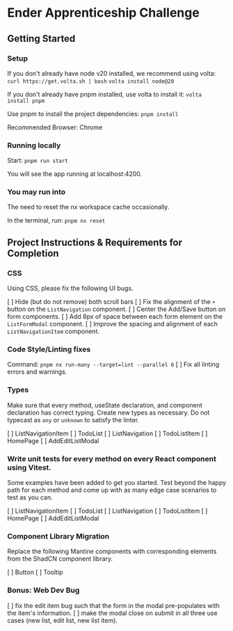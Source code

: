 # Ender Apprenticeship Challenge

## Getting Started

### Setup

If you don't already have node v20 installed, we recommend using volta:
`curl https://get.volta.sh | bash`
`volta install node@20`

If you don't already have pnpm installed, use volta to install it:
`volta install pnpm`

Use pnpm to install the project dependencies:
`pnpm install`

Recommended Browser: Chrome

### Running locally

Start:
`pnpm run start`

You will see the app running at localhost:4200.

### You may run into

The need to reset the nx workspace cache occasionally.

In the terminal, run:
`pnpm nx reset`

## Project Instructions & Requirements for Completion

### CSS

Using CSS, please fix the following UI bugs.

[ ] Hide (but do not remove) both scroll bars
[ ] Fix the alignment of the `+` button on the `ListNavigation` component.
[ ] Center the Add/Save button on form components.
[ ] Add 8px of space between each form element on the `ListFormModal` component.
[ ] Improve the spacing and alignment of each `ListNavigationItem` component.

### Code Style/Linting fixes

Command: `pnpm nx run-many --target=lint --parallel 6`
[ ] Fix all linting errors and warnings.

### Types

Make sure that every method, useState declaration, and component declaration has correct typing. Create new types as necessary. Do not typecast as `any` or `unknown` to satisfy the linter.

[ ] ListNavigationItem
[ ] TodoList
[ ] ListNavigation
[ ] TodoListItem
[ ] HomePage
[ ] AddEditListModal

### Write unit tests for every method on every React component using Vitest.

Some examples have been added to get you started. Test beyond the happy path for each method and come up with as many edge case scenarios to test as you can.

[ ] ListNavigationItem
[ ] TodoList
[ ] ListNavigation
[ ] TodoListItem
[ ] HomePage
[ ] AddEditListModal

### Component Library Migration

Replace the following Mantine components with corresponding elements from the ShadCN component library.

[ ] Button
[ ] Tooltip

### Bonus: Web Dev Bug

[ ] fix the edit item bug such that the form in the modal pre-populates with the item's information.
[ ] make the modal close on submit in all three use cases (new list, edit list, new list item).
